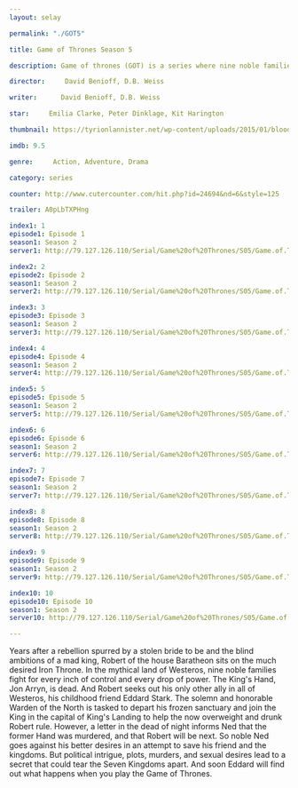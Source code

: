 ```yaml
---
layout: selay

permalink: "./GOT5"

title: Game of Thrones Season 5

description: Game of thrones (GOT) is a series where nine noble families fight for control over the mythical lands of Westeros, while an ancient enemy returns after being dormant for thousands of years.

director:     David Benioff, D.B. Weiss

writer:      David Benioff, D.B. Weiss

star:     Emilia Clarke, Peter Dinklage, Kit Harington

thumbnail: https://tyrionlannister.net/wp-content/uploads/2015/01/blood-moon-season-5-copy-771x1024.png

imdb: 9.5

genre:     Action, Adventure, Drama

category: series

counter: http://www.cutercounter.com/hit.php?id=24694&nd=6&style=125

trailer: A0pLbTXPHng

index1: 1
episode1: Episode 1
season1: Season 2
server1: http://79.127.126.110/Serial/Game%20of%20Thrones/S05/Game.of.Thrones.S05E01.480p.mkv

index2: 2
episode2: Episode 2
season1: Season 2
server2: http://79.127.126.110/Serial/Game%20of%20Thrones/S05/Game.of.Thrones.S05E02.480p.mkv

index3: 3
episode3: Episode 3
season1: Season 2
server3: http://79.127.126.110/Serial/Game%20of%20Thrones/S05/Game.of.Thrones.S05E03.480p.mkv

index4: 4
episode4: Episode 4
season1: Season 2
server4: http://79.127.126.110/Serial/Game%20of%20Thrones/S05/Game.of.Thrones.S05E04.480p.mkv

index5: 5
episode5: Episode 5
season1: Season 2
server5: http://79.127.126.110/Serial/Game%20of%20Thrones/S05/Game.of.Thrones.S05E05.480p.mkv

index6: 6
episode6: Episode 6
season1: Season 2
server6: http://79.127.126.110/Serial/Game%20of%20Thrones/S05/Game.of.Thrones.S05E06.480p.mkv

index7: 7
episode7: Episode 7
season1: Season 2
server7: http://79.127.126.110/Serial/Game%20of%20Thrones/S05/Game.of.Thrones.S05E07.480p.mkv

index8: 8
episode8: Episode 8
season1: Season 2
server8: http://79.127.126.110/Serial/Game%20of%20Thrones/S05/Game.of.Thrones.S05E08.480p.mkv

index9: 9
episode9: Episode 9
season1: Season 2
server9: http://79.127.126.110/Serial/Game%20of%20Thrones/S05/Game.of.Thrones.S05E09.480p.mkv

index10: 10
episode10: Episode 10
season1: Season 2
server10: http://79.127.126.110/Serial/Game%20of%20Thrones/S05/Game.of.Thrones.S05E10.480p.mkv

---
```


Years after a rebellion spurred by a stolen bride to be and the blind ambitions of a mad king, Robert of the house Baratheon sits on the much desired Iron Throne. In the mythical land of Westeros, nine noble families fight for every inch of control and every drop of power. The King's Hand, Jon Arryn, is dead. And Robert seeks out his only other ally in all of Westeros, his childhood friend Eddard Stark. The solemn and honorable Warden of the North is tasked to depart his frozen sanctuary and join the King in the capital of King's Landing to help the now overweight and drunk Robert rule. However, a letter in the dead of night informs Ned that the former Hand was murdered, and that Robert will be next. So noble Ned goes against his better desires in an attempt to save his friend and the kingdoms. But political intrigue, plots, murders, and sexual desires lead to a secret that could tear the Seven Kingdoms apart. And soon Eddard will find out what happens when you play the Game of Thrones.